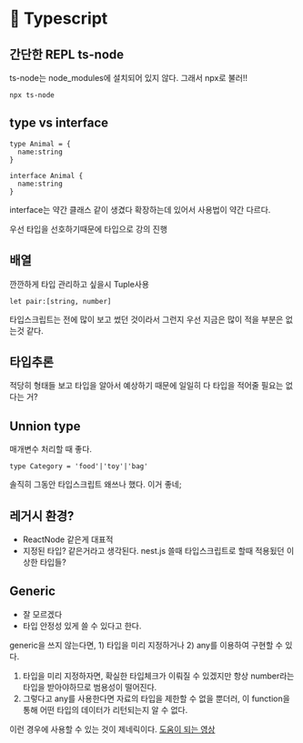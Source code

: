 # 🔵 Typescript

## 간단한 REPL ts-node
ts-node는 node_modules에 설치되어 있지 않다. 그래서 npx로 불러!!
```
npx ts-node
```

## type vs interface
```
type Animal = {
  name:string
}

interface Animal {
  name:string
}
```
interface는 약간 클래스 같이 생겼다
확장하는데 있어서 사용법이 약간 다르다.

우선 타입을 선호하기때문에 타입으로 강의 진행

## 배열
깐깐하게 타입 관리하고 싶을시 Tuple사용
```
let pair:[string, number]
```

타입스크립트는 전에 많이 보고 썼던 것이라서 그런지 우선 지금은 많이 적을 부분은 없는것 같다.

## 타입추론
적당히 형태들 보고 타입을 알아서 예상하기 때문에 일일히 다 타입을 적어줄 필요는 없다는 거?

## Unnion type
매개변수 처리할 때 좋다.
```
type Category = 'food'|'toy'|'bag'
```
솔직히 그동안 타입스크립트 왜쓰나 했다. 이거 좋네;

## 레거시 환경?
- ReactNode 같은게 대표적
- 지정된 타입? 같은거라고 생각된다. nest.js 쓸때 타입스크립트로 할때 적용됬던 이상한 타입들?

## Generic
- 잘 모르겠다
- 타입 안정성 있게 쓸 수 있다고 한다.

generic을 쓰지 않는다면, 1) 타입을 미리 지정하거나 2) any를 이용하여 구현할 수 있다.
1) 타입을 미리 지정하자면, 확실한 타입체크가 이뤄질 수 있겠지만 항상 number라는 타입을 받아야하므로 범용성이 떨어진다.
2) 그렇다고 any를 사용한다면 자료의 타입을 제한할 수 없을 뿐더러, 이 function을 통해 어떤 타입의 데이터가 리턴되는지 알 수 없다.

이런 경우에 사용할 수 있는 것이 제네릭이다.
[도움이 되는 영상](https://www.youtube.com/watch?v=pReXmUBjU3E)